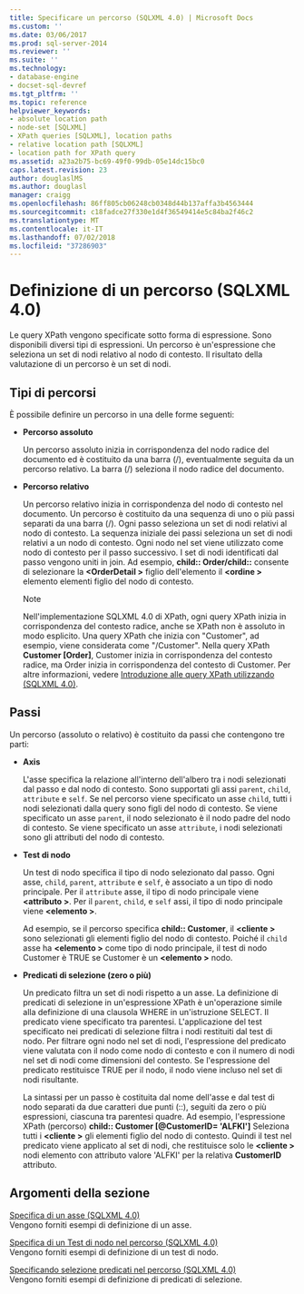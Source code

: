 ```yaml
---
title: Specificare un percorso (SQLXML 4.0) | Microsoft Docs
ms.custom: ''
ms.date: 03/06/2017
ms.prod: sql-server-2014
ms.reviewer: ''
ms.suite: ''
ms.technology:
- database-engine
- docset-sql-devref
ms.tgt_pltfrm: ''
ms.topic: reference
helpviewer_keywords:
- absolute location path
- node-set [SQLXML]
- XPath queries [SQLXML], location paths
- relative location path [SQLXML]
- location path for XPath query
ms.assetid: a23a2b75-bc69-49f0-99db-05e14dc15bc0
caps.latest.revision: 23
author: douglaslMS
ms.author: douglasl
manager: craigg
ms.openlocfilehash: 86ff805cb06248cb0348d44b137affa3b4563444
ms.sourcegitcommit: c18fadce27f330e1d4f36549414e5c84ba2f46c2
ms.translationtype: MT
ms.contentlocale: it-IT
ms.lasthandoff: 07/02/2018
ms.locfileid: "37286903"
---
```

# <a name="specifying-a-location-path-sqlxml-40"></a>Definizione di un percorso (SQLXML 4.0)
  Le query XPath vengono specificate sotto forma di espressione. Sono disponibili diversi tipi di espressioni. Un percorso è un'espressione che seleziona un set di nodi relativo al nodo di contesto. Il risultato della valutazione di un percorso è un set di nodi.  
  
## <a name="types-of-location-paths"></a>Tipi di percorsi  
 È possibile definire un percorso in una delle forme seguenti:  
  
-   **Percorso assoluto**  
  
     Un percorso assoluto inizia in corrispondenza del nodo radice del documento ed è costituito da una barra (/), eventualmente seguita da un percorso relativo. La barra (/) seleziona il nodo radice del documento.  
  
-   **Percorso relativo**  
  
     Un percorso relativo inizia in corrispondenza del nodo di contesto nel documento. Un percorso è costituito da una sequenza di uno o più passi separati da una barra (/). Ogni passo seleziona un set di nodi relativi al nodo di contesto. La sequenza iniziale dei passi seleziona un set di nodi relativi a un nodo di contesto. Ogni nodo nel set viene utilizzato come nodo di contesto per il passo successivo. I set di nodi identificati dal passo vengono uniti in join. Ad esempio, **child:: Order/child::** consente di selezionare la  **\<OrderDetail >** figlio dell'elemento il  **\<ordine >** elemento elementi figlio del nodo di contesto.  
  
    > [!NOTE]  
    >  Nell'implementazione SQLXML 4.0 di XPath, ogni query XPath inizia in corrispondenza del contesto radice, anche se XPath non è assoluto in modo esplicito. Una query XPath che inizia con "Customer", ad esempio, viene considerata come "/Customer". Nella query XPath **Customer [Order]**, Customer inizia in corrispondenza del contesto radice, ma Order inizia in corrispondenza del contesto di Customer. Per altre informazioni, vedere [Introduzione alle query XPath utilizzando &#40;SQLXML 4.0&#41;](../introduction-to-using-xpath-queries-sqlxml-4-0.md).  
  
## <a name="location-steps"></a>Passi  
 Un percorso (assoluto o relativo) è costituito da passi che contengono tre parti:  
  
-   **Axis**  
  
     L'asse specifica la relazione all'interno dell'albero tra i nodi selezionati dal passo e dal nodo di contesto. Sono supportati gli assi `parent`, `child`, `attribute` e `self`. Se nel percorso viene specificato un asse `child`, tutti i nodi selezionati dalla query sono figli del nodo di contesto. Se viene specificato un asse `parent`, il nodo selezionato è il nodo padre del nodo di contesto. Se viene specificato un asse `attribute`, i nodi selezionati sono gli attributi del nodo di contesto.  
  
-   **Test di nodo**  
  
     Un test di nodo specifica il tipo di nodo selezionato dal passo. Ogni asse, `child`, `parent`, `attribute` e `self`, è associato a un tipo di nodo principale. Per il `attribute` asse, il tipo di nodo principale viene  **\<attributo >**. Per il `parent`, `child`, e `self` assi, il tipo di nodo principale viene  **\<elemento >**.  
  
     Ad esempio, se il percorso specifica **child:: Customer**, il  **\<cliente >** sono selezionati gli elementi figlio del nodo di contesto. Poiché il `child` asse ha  **\<elemento >** come tipo di nodo principale, il test di nodo Customer è TRUE se Customer è un  **\<elemento >** nodo.  
  
-   **Predicati di selezione (zero o più)**  
  
     Un predicato filtra un set di nodi rispetto a un asse. La definizione di predicati di selezione in un'espressione XPath è un'operazione simile alla definizione di una clausola WHERE in un'istruzione SELECT. Il predicato viene specificato tra parentesi. L'applicazione del test specificato nei predicati di selezione filtra i nodi restituiti dal test di nodo. Per filtrare ogni nodo nel set di nodi, l'espressione del predicato viene valutata con il nodo come nodo di contesto e con il numero di nodi nel set di nodi come dimensioni del contesto. Se l'espressione del predicato restituisce TRUE per il nodo, il nodo viene incluso nel set di nodi risultante.  
  
     La sintassi per un passo è costituita dal nome dell'asse e dal test di nodo separati da due caratteri due punti (::), seguiti da zero o più espressioni, ciascuna tra parentesi quadre. Ad esempio, l'espressione XPath (percorso) **child:: Customer [@CustomerID= 'ALFKI']** Seleziona tutti i  **\<cliente >** gli elementi figlio del nodo di contesto. Quindi il test nel predicato viene applicato al set di nodi, che restituisce solo le  **\<cliente >** nodi elemento con attributo valore 'ALFKI' per la relativa **CustomerID** attributo.  
  
## <a name="in-this-section"></a>Argomenti della sezione  
 [Specifica di un asse &#40;SQLXML 4.0&#41;](specifying-an-axis-sqlxml-4-0.md)  
 Vengono forniti esempi di definizione di un asse.  
  
 [Specifica di un Test di nodo nel percorso &#40;SQLXML 4.0&#41;](specifying-a-node-test-in-the-location-path-sqlxml-4-0.md)  
 Vengono forniti esempi di definizione di un test di nodo.  
  
 [Specificando selezione predicati nel percorso &#40;SQLXML 4.0&#41;](specifying-selection-predicates-in-the-location-path-sqlxml-4-0.md)  
 Vengono forniti esempi di definizione di predicati di selezione.  
  
  
